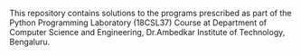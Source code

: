 This repository contains solutions to the programs prescribed as part of the Python Programming Laboratory (18CSL37) Course at Department of Computer Science and Engineering, Dr.Ambedkar Institute of Technology, Bengaluru.